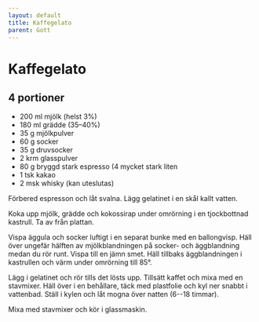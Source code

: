 ```yaml
---
layout: default
title: Kaffegelato
parent: Gott
---
```

# Kaffegelato

## 4 portioner

- 200 ml mjölk (helst 3%)
- 180 ml grädde (35–40%)
- 35 g mjölkpulver
- 60 g socker
- 35 g druvsocker
- 2 krm glasspulver
- 80 g bryggd stark espresso (4 mycket stark liten
- 1 tsk kakao
- 2 msk whisky (kan uteslutas)

Förbered espresson och låt svalna. Lägg gelatinet i en skål kallt vatten.

Koka upp mjölk, grädde och kokossirap under omrörning i en tjockbottnad kastrull. Ta av
från plattan.

Vispa äggula och socker luftigt i en separat bunke med en ballongvisp. Häll över ungefär
hälften av mjölkblandningen på socker- och äggblandning medan du rör runt. Vispa till en
jämn smet. Häll tillbaks äggblandningen i kastrullen och värm under omrörning till 85°.

Lägg i gelatinet och rör tills det lösts upp. Tillsätt kaffet och mixa med en stavmixer.
Häll över i en behållare, täck med plastfolie och kyl ner snabbt i vattenbad. Ställ i
kylen och låt mogna över natten (6--18 timmar).

Mixa med stavmixer och kör i glassmaskin.
